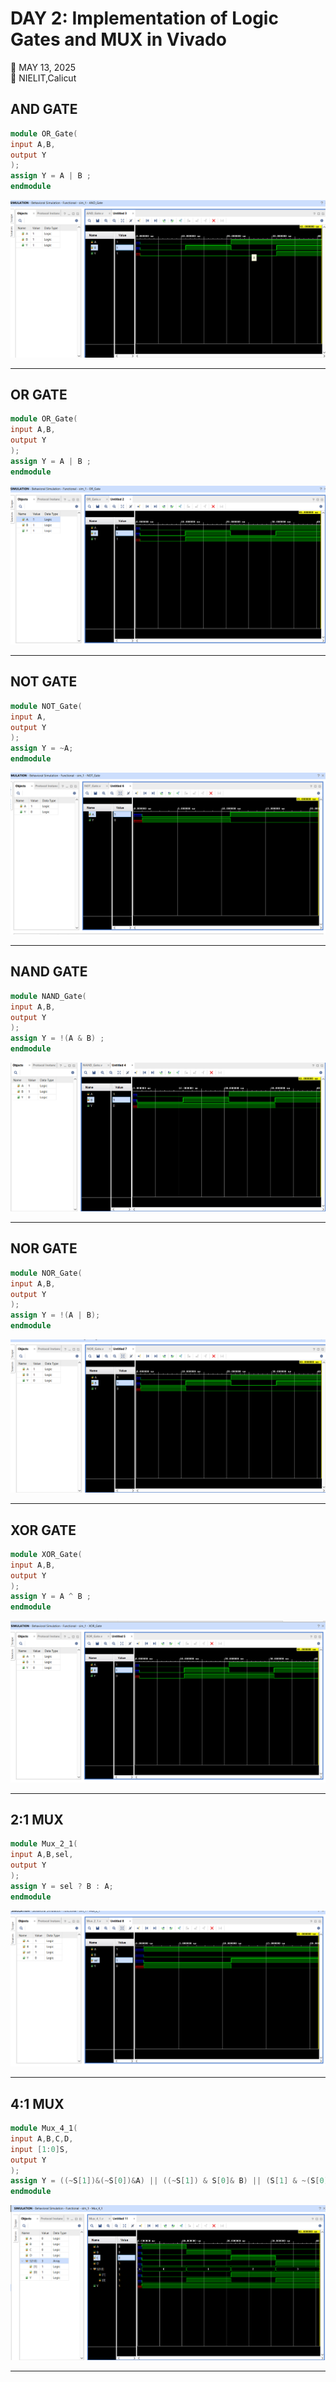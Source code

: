 # DAY 2: Implementation of Logic Gates and MUX in Vivado 

📅 MAY 13, 2025  
📌 NIELIT,Calicut

## AND GATE
```verilog
module OR_Gate(
input A,B,
output Y
);
assign Y = A | B ;
endmodule
```

![image](images/Screenshot%202025-05-13%20142517.png)

___

## OR GATE
```verilog
module OR_Gate(
input A,B,
output Y
);
assign Y = A | B ;
endmodule
```
![image](images/Screenshot%202025-05-13%20141853.png)

___

## NOT GATE
```verilog
module NOT_Gate(
input A,
output Y
);
assign Y = ~A;
endmodule
```

![image](images/Screenshot%202025-05-13%20144333.png)

___

## NAND GATE
```verilog
module NAND_Gate(
input A,B,
output Y
);
assign Y = !(A & B) ;
endmodule
```

![image](images/Screenshot%202025-05-13%20143007.png)

___

## NOR GATE
```verilog
module NOR_Gate(
input A,B,
output Y
);
assign Y = !(A | B);
endmodule
```

![image](images/Screenshot%202025-05-13%20144654.png)

___


## XOR GATE
```verilog
module XOR_Gate(
input A,B,
output Y
);
assign Y = A ^ B ;
endmodule
```

![image](images/Screenshot%202025-05-13%20144013.png)

___

## 2:1 MUX
```verilog
module Mux_2_1(
input A,B,sel,
output Y
);
assign Y = sel ? B : A;
endmodule
```

![image](images/Screenshot%202025-05-13%20145516.png)

___

## 4:1 MUX
```verilog
module Mux_4_1(
input A,B,C,D,
input [1:0]S,
output Y
);
assign Y = ((~S[1])&(~S[0])&A) || ((~S[1]) & S[0]& B) || (S[1] & ~(S[0]) & C) || (S[1] & S[1] & D);  
endmodule
```

![image](images/Screenshot%202025-05-13%20151114.png)

___